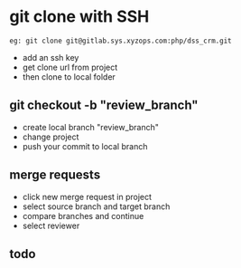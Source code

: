 # git clone with SSH

	eg: git clone git@gitlab.sys.xyzops.com:php/dss_crm.git

* add an ssh key
* get clone url from project
* then clone to local folder

## git checkout -b "review_branch"

* create local branch "review_branch"
* change project
* push your commit to local branch

## merge requests

* click new merge request in project
* select source branch and target branch
* compare branches and continue
* select reviewer

## todo